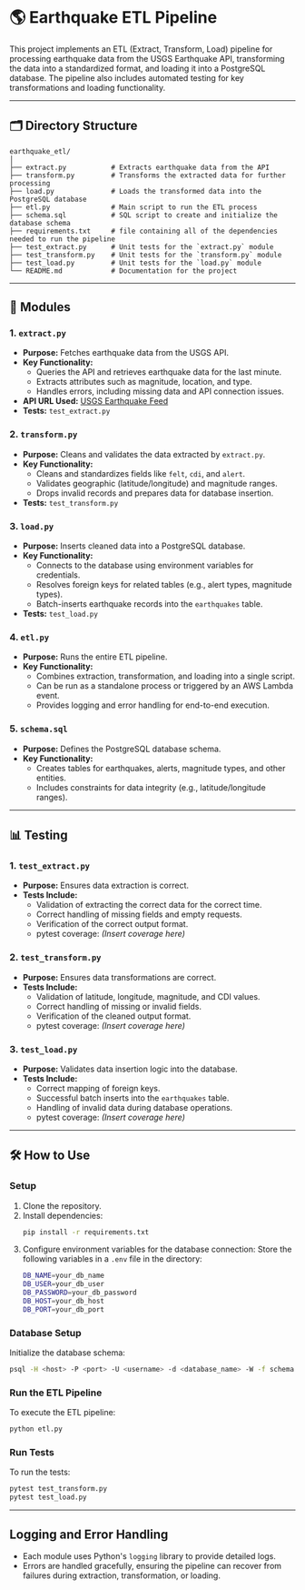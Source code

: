 # 🌎 Earthquake ETL Pipeline

This project implements an ETL (Extract, Transform, Load) pipeline for processing earthquake data from the USGS Earthquake API, transforming the data into a standardized format, and loading it into a PostgreSQL database. The pipeline also includes automated testing for key transformations and loading functionality.

---

## 🗂️ Directory Structure

```
earthquake_etl/
│
├── extract.py           # Extracts earthquake data from the API
├── transform.py         # Transforms the extracted data for further processing
├── load.py              # Loads the transformed data into the PostgreSQL database
├── etl.py               # Main script to run the ETL process
├── schema.sql           # SQL script to create and initialize the database schema
├── requirements.txt     # file containing all of the dependencies needed to run the pipeline
├── test_extract.py      # Unit tests for the `extract.py` module
├── test_transform.py    # Unit tests for the `transform.py` module
├── test_load.py         # Unit tests for the `load.py` module
└── README.md            # Documentation for the project
```

---

## 📄 Modules

### **1. `extract.py`**
- **Purpose:** Fetches earthquake data from the USGS API.
- **Key Functionality:**
  - Queries the API and retrieves earthquake data for the last minute.
  - Extracts attributes such as magnitude, location, and type.
  - Handles errors, including missing data and API connection issues.
- **API URL Used:** [USGS Earthquake Feed](https://earthquake.usgs.gov/earthquakes/feed/v1.0/summary/all_hour.geojson)
- **Tests:** `test_extract.py`

### **2. `transform.py`**
- **Purpose:** Cleans and validates the data extracted by `extract.py`.
- **Key Functionality:**
  - Cleans and standardizes fields like `felt`, `cdi`, and `alert`.
  - Validates geographic (latitude/longitude) and magnitude ranges.
  - Drops invalid records and prepares data for database insertion.
- **Tests:** `test_transform.py`

### **3. `load.py`**
- **Purpose:** Inserts cleaned data into a PostgreSQL database.
- **Key Functionality:**
  - Connects to the database using environment variables for credentials.
  - Resolves foreign keys for related tables (e.g., alert types, magnitude types).
  - Batch-inserts earthquake records into the `earthquakes` table.
- **Tests:** `test_load.py`

### **4. `etl.py`**
- **Purpose:** Runs the entire ETL pipeline.
- **Key Functionality:**
  - Combines extraction, transformation, and loading into a single script.
  - Can be run as a standalone process or triggered by an AWS Lambda event.
  - Provides logging and error handling for end-to-end execution.

### **5. `schema.sql`**
- **Purpose:** Defines the PostgreSQL database schema.
- **Key Functionality:**
  - Creates tables for earthquakes, alerts, magnitude types, and other entities.
  - Includes constraints for data integrity (e.g., latitude/longitude ranges).

---

## 📊 Testing

### **1. `test_extract.py`**
- **Purpose:** Ensures data extraction is correct.
- **Tests Include:**
  - Validation of extracting the correct data for the correct time.
  - Correct handling of missing fields and empty requests.
  - Verification of the correct output format.
  - pytest coverage: _(Insert coverage here)_

### **2. `test_transform.py`**
- **Purpose:** Ensures data transformations are correct.
- **Tests Include:**
  - Validation of latitude, longitude, magnitude, and CDI values.
  - Correct handling of missing or invalid fields.
  - Verification of the cleaned output format.
  - pytest coverage: _(Insert coverage here)_

### **3. `test_load.py`**
- **Purpose:** Validates data insertion logic into the database.
- **Tests Include:**
  - Correct mapping of foreign keys.
  - Successful batch inserts into the `earthquakes` table.
  - Handling of invalid data during database operations.
  - pytest coverage: _(Insert coverage here)_

---

## 🛠️ How to Use

### **Setup**
1. Clone the repository.
2. Install dependencies:
   ```bash
   pip install -r requirements.txt
   ```
3. Configure environment variables for the database connection:
    Store the following variables in a `.env` file in the directory:
   ```bash
   DB_NAME=your_db_name
   DB_USER=your_db_user
   DB_PASSWORD=your_db_password
   DB_HOST=your_db_host
   DB_PORT=your_db_port
   ```

### **Database Setup**
Initialize the database schema:
```bash
psql -H <host> -P <port> -U <username> -d <database_name> -W -f schema.sql
```

### **Run the ETL Pipeline**
To execute the ETL pipeline:
```bash
python etl.py
```

### **Run Tests**
To run the tests:
```bash
pytest test_transform.py
pytest test_load.py
```

---

## Logging and Error Handling

- Each module uses Python's `logging` library to provide detailed logs.
- Errors are handled gracefully, ensuring the pipeline can recover from failures during extraction, transformation, or loading.